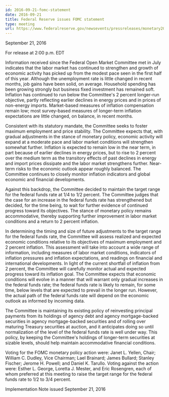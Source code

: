 ```yaml
---
id: 2016-09-21-fomc-statement
date: 2016-09-21
title: Federal Reserve issues FOMC statement
type: meeting
url: https://www.federalreserve.gov/newsevents/pressreleases/monetary20160921a.htm
---
```


September 21, 2016

For release at 2:00 p.m. EDT

Information received since the Federal Open Market Committee met in July indicates that the labor market has continued to strengthen and growth of economic activity has picked up from the modest pace seen in the first half of this year. Although the unemployment rate is little changed in recent months, job gains have been solid, on average. Household spending has been growing strongly but business fixed investment has remained soft. Inflation has continued to run below the Committee's 2 percent longer-run objective, partly reflecting earlier declines in energy prices and in prices of non-energy imports. Market-based measures of inflation compensation remain low; most survey-based measures of longer-term inflation expectations are little changed, on balance, in recent months.

Consistent with its statutory mandate, the Committee seeks to foster maximum employment and price stability. The Committee expects that, with gradual adjustments in the stance of monetary policy, economic activity will expand at a moderate pace and labor market conditions will strengthen somewhat further. Inflation is expected to remain low in the near term, in part because of earlier declines in energy prices, but to rise to 2 percent over the medium term as the transitory effects of past declines in energy and import prices dissipate and the labor market strengthens further. Near-term risks to the economic outlook appear roughly balanced. The Committee continues to closely monitor inflation indicators and global economic and financial developments.

Against this backdrop, the Committee decided to maintain the target range for the federal funds rate at 1/4 to 1/2 percent. The Committee judges that the case for an increase in the federal funds rate has strengthened but decided, for the time being, to wait for further evidence of continued progress toward its objectives. The stance of monetary policy remains accommodative, thereby supporting further improvement in labor market conditions and a return to 2 percent inflation.

In determining the timing and size of future adjustments to the target range for the federal funds rate, the Committee will assess realized and expected economic conditions relative to its objectives of maximum employment and 2 percent inflation. This assessment will take into account a wide range of information, including measures of labor market conditions, indicators of inflation pressures and inflation expectations, and readings on financial and international developments. In light of the current shortfall of inflation from 2 percent, the Committee will carefully monitor actual and expected progress toward its inflation goal. The Committee expects that economic conditions will evolve in a manner that will warrant only gradual increases in the federal funds rate; the federal funds rate is likely to remain, for some time, below levels that are expected to prevail in the longer run. However, the actual path of the federal funds rate will depend on the economic outlook as informed by incoming data.

The Committee is maintaining its existing policy of reinvesting principal payments from its holdings of agency debt and agency mortgage-backed securities in agency mortgage-backed securities and of rolling over maturing Treasury securities at auction, and it anticipates doing so until normalization of the level of the federal funds rate is well under way. This policy, by keeping the Committee's holdings of longer-term securities at sizable levels, should help maintain accommodative financial conditions.

Voting for the FOMC monetary policy action were: Janet L. Yellen, Chair; William C. Dudley, Vice Chairman; Lael Brainard; James Bullard; Stanley Fischer; Jerome H. Powell; and Daniel K. Tarullo. Voting against the action were: Esther L. George, Loretta J. Mester, and Eric Rosengren, each of whom preferred at this meeting to raise the target range for the federal funds rate to 1/2 to 3/4 percent.

Implementation Note issued September 21, 2016